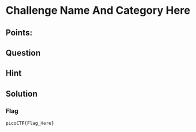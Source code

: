 # Challenge Name And Category Here

## Points:

## Question 
  >
## Hint
  >
## Solution
 
### Flag
`picoCTF{Flag_Here}`
